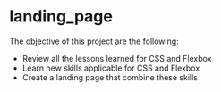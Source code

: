 # landing_page

The objective of this project are the following:
- Review all the lessons learned for CSS and Flexbox
- Learn new skills applicable for CSS and Flexbox
- Create a landing page that combine these skills 